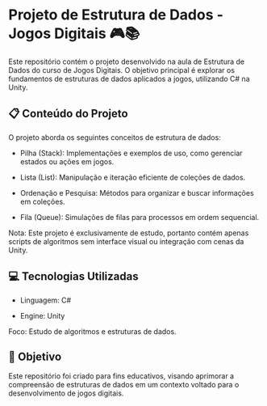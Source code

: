 # Projeto de Estrutura de Dados - Jogos Digitais 🎮📚

Este repositório contém o projeto desenvolvido na aula de Estrutura de Dados do curso de Jogos Digitais. O objetivo principal é explorar os fundamentos de estruturas de dados aplicados a jogos, utilizando C# na Unity.

## 📋 Conteúdo do Projeto
O projeto aborda os seguintes conceitos de estrutura de dados:

- Pilha (Stack): Implementações e exemplos de uso, como gerenciar estados ou ações em jogos.

- Lista (List): Manipulação e iteração eficiente de coleções de dados.

- Ordenação e Pesquisa: Métodos para organizar e buscar informações em coleções.

- Fila (Queue): Simulações de filas para processos em ordem sequencial.

Nota: Este projeto é exclusivamente de estudo, portanto contém apenas scripts de algoritmos sem interface visual ou integração com cenas da Unity.

## 💻 Tecnologias Utilizadas

- Linguagem: C#
  
- Engine: Unity

Foco: Estudo de algoritmos e estruturas de dados.

## 🎯 Objetivo

Este repositório foi criado para fins educativos, visando aprimorar a compreensão de estruturas de dados em um contexto voltado para o desenvolvimento de jogos digitais.

